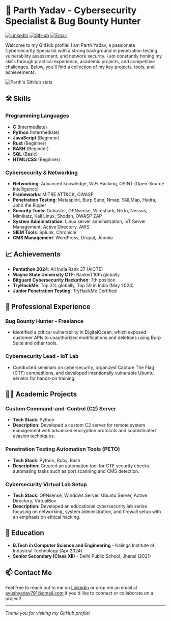 # 🚀 Parth Yadav - Cybersecurity Specialist & Bug Bounty Hunter

[![LinkedIn](https://img.shields.io/badge/-LinkedIn-blue?style=flat-square&logo=linkedin&logoColor=white&link=https://www.linkedin.com/in/parthyadav8/)](https://www.linkedin.com/in/parthyadav8/)
[![GitHub](https://img.shields.io/badge/-GitHub-black?style=flat-square&logo=github&logoColor=white&link=https://github.com/parthyadav51)](https://github.com/parthyadav51)
[![Email](https://img.shields.io/badge/-Email-red?style=flat-square&logo=gmail&logoColor=white&link=mailto:ayushyadav791@gmail.com)](mailto:ayushyadav791@gmail.com)

Welcome to my GitHub profile! I am Parth Yadav, a passionate Cybersecurity Specialist with a strong background in penetration testing, vulnerability assessment, and network security. I am constantly honing my skills through practical experience, academic projects, and competitive challenges. Below, you'll find a collection of my key projects, tools, and achievements.

![Parth's GitHub stats](https://github-readme-stats.vercel.app/api?username=parthyadav51&show_icons=true&theme=radical)


## 🛠️ Skills

### Programming Languages
- **C** (Intermediate)
- **Python** (Intermediate)
- **JavaScript** (Beginner)
- **Rust** (Beginner)
- **BASH** (Beginner)
- **SQL** (Basic)
- **HTML/CSS** (Beginner)

### Cybersecurity & Networking
- **Networking**: Advanced knowledge, WiFi Hacking, OSINT (Open-Source Intelligence)
- **Frameworks**: MITRE ATT&CK, OWASP
- **Penetration Testing**: Metasploit, Burp Suite, Nmap, SQLMap, Hydra, John the Ripper
- **Security Tools**: Gobuster, OPNsense, Wireshark, Nikto, Nessus, Mimikatz, Kali Linux, Shodan, OWASP ZAP
- **System Administration**: Linux server administration, IoT Server Management, Active Directory, AWS
- **SIEM Tools**: Splunk, Chronicle
- **CMS Management**: WordPress, Drupal, Joomla

## 📈 Achievements

- **Pentathon 2024**: All India Rank 37 (AICTE)
- **Wayne State University CTF**: Ranked 10th globally
- **Bitguard Cybersecurity Hackathon**: 7th position
- **TryHackMe**: Top 3% globally, Top 50 in India (May 2024)
- **Junior Penetration Testing**: TryHackMe Certified

## 💼 Professional Experience

### **Bug Bounty Hunter** - Freelance
- Identified a critical vulnerability in DigitalOcean, which exposed customer APIs to unauthorized modifications and deletions using Burp Suite and other tools.

### **Cybersecurity Lead** - IoT Lab
- Conducted seminars on cybersecurity, organized Capture The Flag (CTF) competitions, and developed intentionally vulnerable Ubuntu servers for hands-on training.

## 🧑‍💻 Academic Projects

### **Custom Command-and-Control (C2) Server**
- **Tech Stack**: Python
- **Description**: Developed a custom C2 server for remote system management with advanced encryption protocols and sophisticated evasion techniques.

### **Penetration Testing Automation Tools (PETO)**
- **Tech Stack**: Python, Ruby, Bash
- **Description**: Created an automation tool for CTF security checks, automating tasks such as port scanning and CMS detection.

### **Cybersecurity Virtual Lab Setup**
- **Tech Stack**: OPNsense, Windows Server, Ubuntu Server, Active Directory, VirtualBox
- **Description**: Developed an educational cybersecurity lab series focusing on networking, system administration, and firewall setup with an emphasis on ethical hacking.

## 📝 Education

- **B.Tech in Computer Science and Engineering** - Kalinga Institute of Industrial Technology (Apr 2024)
- **Senior Secondary (Class XII)** - Delhi Public School, Jhansi (2021)

## 📫 Contact Me

Feel free to reach out to me on [LinkedIn](https://www.linkedin.com/in/parthyadav8/) or drop me an email at [ayushyadav791@gmail.com](mailto:ayushyadav791@gmail.com) if you'd like to connect or collaborate on a project!

---

*Thank you for visiting my GitHub profile!*
